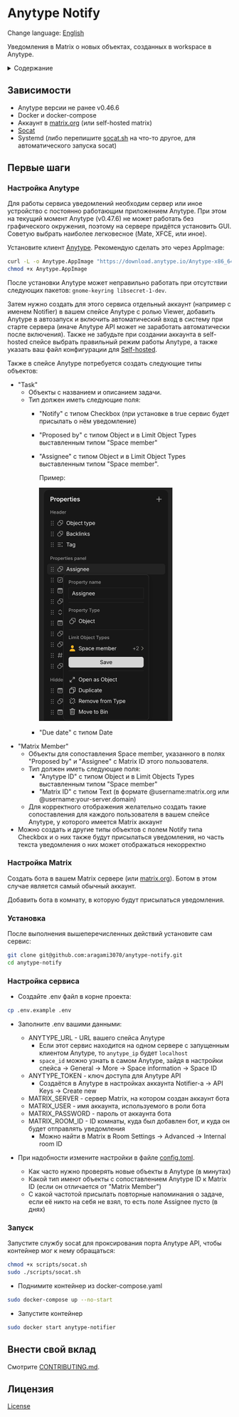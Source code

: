 # Anytype Notify
Change language: [English](./README.md)

Уведомления в Matrix о новых объектах, созданных в workspace в Anytype.
<details>
	<summary>Содержание</summary>

* [Зависимости](#Зависимости)
* [Первые шаги](#Первые-шаги)
    * [Настройка Anytype](#Настройка-Anytype)
    * [Настройка Matrix](#Настройка-Matrix)
    * [Установка](#Установка)
    * [Настройка сервиса](#Настройка-сервиса)
    * [Запуск](#Запуск)
* [Запуск](#Запуск)
* [Внести свой вклад](#Внести-свой-вклад)
* [Лицензия](#Лицензия)
</details>

## Зависимости
- Anytype версии не ранее v0.46.6
- Docker и docker-compose
- Аккаунт в [matrix.org](https://matrix.org) (или self-hosted matrix)
- [Socat](https://github.com/3ndG4me/socat)
- Systemd (либо перепишите [socat.sh](./scripts/socat.sh) на что-то другое, для автоматического запуска socat)

## Первые шаги
### Настройка Anytype
Для работы сервиса уведомлений необходим сервер или иное устройство с постоянно работающим приложением Anytype. При этом на текущий момент Anytype (v0.47.6) не может работать без графического окружения, поэтому на сервере придётся установить GUI. Советую выбрать наиболее легковесное (Mate, XFCE, или иное). 

Установите клиент [Anytype](https://anytype.io). Рекомендую сделать это через AppImage:
```sh
curl -L -o Anytype.AppImage "https://download.anytype.io/Anytype-x86_64.AppImage"
chmod +x Anytype.AppImage
```
После установки Anytype может неправильно работать при отсутствии следующих пакетов: `gnome-keyring libsecret-1-dev`. 

Затем нужно создать для этого сервиса отдельный аккаунт (например с именем Notifier) в вашем спейсе Anytype с ролью Viewer, добавить Anytype в автозапуск и включить автоматический вход в систему при старте сервера (иначе Anytype API может не заработать автоматически после включения). Также не забудьте при создании аккаунта в self-hosted спейсе выбрать правильный режим работы Anytype, а также указать ваш файл конфигурации для [Self-hosted](https://doc.anytype.io/anytype-docs/advanced/data-and-security/self-hosting/self-hosted). 

Также в спейсе Anytype потребуется создать следующие типы объектов:
- "Task"
    - Объекты с названием и описанием задачи. 
    - Тип должен иметь следующие поля:
        - "Notify" с типом Checkbox (при установке в true сервис будет присылать о нём уведомление)
        - "Proposed by" с типом Object и в Limit Object Types выставленным типом "Space member"  
        - "Assignee" с типом Object и в Limit Object Types выставленным типом "Space member".

            Пример: 

            <img src="./examples/Task-Properties.png" width="300">
        - "Due date" с типом Date
- "Matrix Member"
    - Объекты для сопоставления Space member, указанного в полях "Proposed by" и "Assignee" с Matrix ID этого пользователя. 
    - Тип должен иметь следующие поля:
        - "Anytype ID" с типом Object и в Limit Objects Types выставленным типом "Space member"
        - "Matrix ID" с типом Text (в формате @username:matrix.org или @username:your-server.domain)
    - Для корректного отображения желательно создать такие сопоставления для каждого пользователя в вашем спейсе Anytype, у которого имеется Matrix аккаунт
- Можно создать и другие типы объектов с полем Notify типа Checkbox и о них также будут присылаться уведомления, но часть текста уведомления о них может отображаться некорректно 

### Настройка Matrix
Создать бота в вашем Matrix сервере (или [matrix.org](https://matrix.org)). Ботом в этом случае является самый обычный аккаунт.

Добавить бота в комнату, в которую будут присылаться уведомления. 

### Установка
После выполнения вышеперечисленных действий установите сам сервис:
```sh
git clone git@github.com:aragami3070/anytype-notify.git
cd anytype-notify
```

### Настройка сервиса
- Создайте .env файл в корне проекта:
```sh
cp .env.example .env
```
- Заполните .env вашими данными:
    - ANYTYPE_URL - URL вашего спейса Anytype
        - Если этот сервис находится на одном сервере с запущенным клиентом Anytype, то `anytype_ip` будет `localhost`
        - `space_id` можно узнать в самом Anytype, зайдя в настройки спейса -> General -> More -> Space information -> Space ID 
    - ANYTYPE_TOKEN - ключ доступа для Anytype API
        - Создаётся в Anytype в настройках аккаунта Notifier-а -> API Keys -> Create new
    - MATRIX_SERVER - сервер Matrix, на котором создан аккаунт бота
    - MATRIX_USER - имя аккаунта, используемого в роли бота
    - MATRIX_PASSWORD - пароль от аккаунта бота
    - MATRIX_ROOM_ID - ID комнаты, куда был добавлен бот, и куда он будет отправлять уведомления
        - Можно найти в Matrix в Room Settings -> Advanced -> Internal room ID

- При надобности измените настройки в файле [config.toml](./config.toml). 
    - Как часто нужно проверять новые объекты в Anytype (в минутах)
    - Какой тип имеют объекты с сопоставлением Anytype ID к Matrix ID (если он отличается от "Matrix Member")
    - С какой частотой присылать повторные напоминания о задаче, если её никто на себя не взял, то есть поле Assignee пусто (в днях)

### Запуск
Запустите службу socat для проксирования порта Anytype API, чтобы контейнер мог к нему обращаться:
```sh
chmod +x scripts/socat.sh
sudo ./scripts/socat.sh
```
- Поднимите контейнер из docker-compose.yaml
```sh
sudo docker-compose up --no-start 
```
- Запустите контейнер
```sh
sudo docker start anytype-notifier
```

## Внести свой вклад

Смотрите [CONTRIBUTING.md](CONTRIBUTING.md).

## Лицензия

[License](License)
